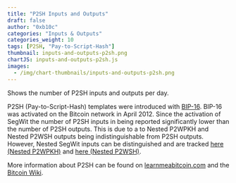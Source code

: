 ```yaml
---
title: "P2SH Inputs and Outputs"
draft: false
author: "0xb10c"
categories: "Inputs & Outputs"
categories_weight: 10
tags: [P2SH, "Pay-to-Script-Hash"]
thumbnail: inputs-and-outputs-p2sh.png
chartJS: inputs-and-outputs-p2sh.js
images:
  - /img/chart-thumbnails/inputs-and-outputs-p2sh.png
---
```


Shows the number of P2SH inputs and outputs per day.
<!--more-->

P2SH (Pay-to-Script-Hash) templates were introduced with [BIP-16](https://github.com/bitcoin/bips/blob/master/bip-0016.mediawiki).
BIP-16 was activated on the Bitcoin network in April 2012.
Since the activation of SegWit the number of P2SH inputs in being reported significantly lower than the number of P2SH outputs.
This is due to a to Nested P2WPKH and Nested P2WSH outputs being indistinguishable from P2SH outputs.
However, Nested SegWit inputs can be distinguished and are tracked [here (Nested P2WPKH)](/charts/inputs-nested-p2wpkh) and [here (Nested P2WSH)](/charts/inputs-nested-p2wsh).

More information about P2SH can be found on [learnmeabitcoin.com](https://learnmeabitcoin.com/guide/p2sh) and the [Bitcoin Wiki](https://en.bitcoin.it/wiki/Pay_to_script_hash).
